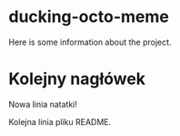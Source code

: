 # ducking-octo-meme

Here is some information about the project.

# Kolejny nagłówek

Nowa linia natatki!

Kolejna linia pliku README.
